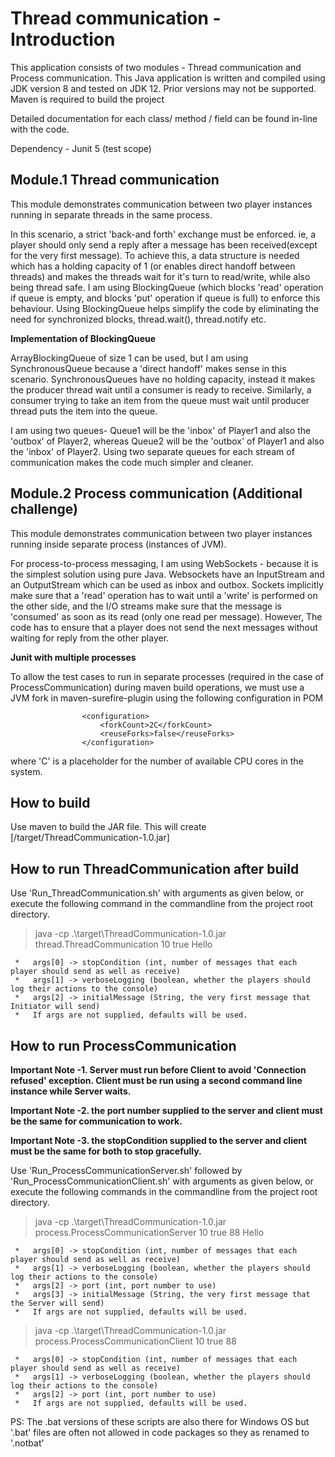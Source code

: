 # Thread communication - Introduction

This application consists of two modules - Thread communication and Process communication.
This Java application is written and compiled using JDK version 8 and tested on JDK 12. Prior versions may not be
supported.
Maven is required to build the project

Detailed documentation for each class/ method / field can be found in-line with the code.

Dependency - Junit 5 (test scope)

## Module.1 Thread communication

This module demonstrates communication between two player instances running in separate threads in the same process.

In this scenario, a strict 'back-and forth' exchange must be enforced. ie, a player should only send a reply after a
message has been received(except for the very first message).
To achieve this, a data structure is needed which has a holding capacity of 1 (or enables direct handoff between
threads) and makes the threads wait for it's turn to read/write, while also being thread safe.
I am using BlockingQueue (which blocks 'read' operation if queue is empty, and blocks 'put' operation if queue is full)
to enforce this behaviour.
Using BlockingQueue helps simplify the code by eliminating the need for synchronized blocks, thread.wait(),
thread.notify etc.

**Implementation of BlockingQueue**

ArrayBlockingQueue of size 1 can be used, but I am using SynchronousQueue because a 'direct handoff' makes sense in this
scenario.
SynchronousQueues have no holding capacity, instead it makes the producer thread wait until a consumer is ready to
receive.
Similarly, a consumer trying to take an item from the queue must wait until producer thread puts the item into the
queue.

I am using two queues- Queue1 will be the 'inbox' of Player1 and also the 'outbox' of Player2, whereas Queue2 will be
the 'outbox' of Player1 and also the 'inbox' of Player2.
Using two separate queues for each stream of communication makes the code much simpler and cleaner.

## Module.2 Process communication (Additional challenge)

This module demonstrates communication between two player instances running inside separate process (instances of JVM).

For process-to-process messaging, I am using WebSockets - because it is the simplest solution using pure Java.
Websockets have an InputStream and an OutputStream which can be used as inbox and outbox.
Sockets implicitly make sure that a 'read' operation has to wait until a 'write' is performed on the other side, and the
I/O streams make sure that the message is 'consumed' as soon as its read (only one read per message).
However, The code has to ensure that a player does not send the next messages without waiting for reply from the other
player.

**Junit with multiple processes**

To allow the test cases to run in separate processes (required in the case of ProcessCommunication) during maven build
operations, we must use a JVM fork in maven-surefire-plugin using the following configuration in POM

```
                <configuration>
                    <forkCount>2C</forkCount>
                    <reuseForks>false</reuseForks>
                </configuration>
```

where 'C' is a placeholder for the number of available CPU cores in the system.

## How to build

Use maven to build the JAR file. This will create [/target/ThreadCommunication-1.0.jar]

## How to run ThreadCommunication after build

Use 'Run_ThreadCommunication.sh' with arguments as given below, or execute the following command in the commandline from
the project root directory.

> java -cp .\target\ThreadCommunication-1.0.jar thread.ThreadCommunication 10 true Hello

     *   args[0] -> stopCondition (int, number of messages that each player should send as well as receive)
     *   args[1] -> verboseLogging (boolean, whether the players should log their actions to the console)
     *   args[2] -> initialMessage (String, the very first message that Initiator will send)
	 *   If args are not supplied, defaults will be used.

## How to run ProcessCommunication

**Important Note -1. Server must run before Client to avoid 'Connection refused' exception. Client must be run using a
second command line instance while Server waits.**

**Important Note -2. the port number supplied to the server and client must be the same for communication to work.**

**Important Note -3. the stopCondition supplied to the server and client must be the same for both to stop gracefully.**

Use 'Run_ProcessCommunicationServer.sh' followed by 'Run_ProcessCommunicationClient.sh' with arguments as given below,
or execute the following commands in the commandline from the project root directory.

> java -cp .\target\ThreadCommunication-1.0.jar process.ProcessCommunicationServer 10 true 88 Hello
>

	 *   args[0] -> stopCondition (int, number of messages that each player should send as well as receive)
     *   args[1] -> verboseLogging (boolean, whether the players should log their actions to the console)
     *   args[2] -> port (int, port number to use)
     *   args[3] -> initialMessage (String, the very first message that the Server will send)
	 *   If args are not supplied, defaults will be used. 

> java -cp .\target\ThreadCommunication-1.0.jar process.ProcessCommunicationClient 10 true 88
>

     *   args[0] -> stopCondition (int, number of messages that each player should send as well as receive)
     *   args[1] -> verboseLogging (boolean, whether the players should log their actions to the console)
     *   args[2] -> port (int, port number to use)
	 *   If args are not supplied, defaults will be used.

PS: The .bat versions of these scripts are also there for Windows OS but '.bat' files are often not allowed in code
packages so they as renamed to '.notbat'
